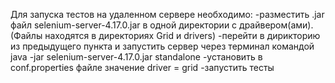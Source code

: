 Для запуска тестов на удаленном сервере необходимо:
-разместить .jar файл selenium-server-4.17.0.jar в одной директории с драйвером(ами). (Файлы находятся в директориях Grid и drivers)
-перейти в дирикторию из предыдущего пункта и запустить сервер через терминал командой java -jar selenium-server-4.17.0.jar standalone
-установить в conf.properties файле значение driver = grid
-запустить тесты
